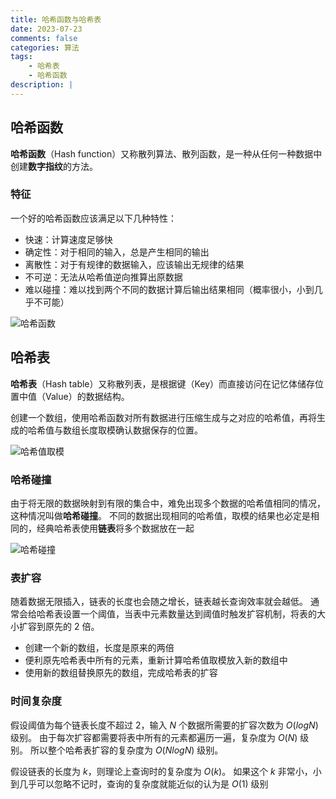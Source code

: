 ```yaml
---
title: 哈希函数与哈希表
date: 2023-07-23
comments: false
categories: 算法
tags:
    - 哈希表
    - 哈希函数
description: |
---
```


## 哈希函数

**哈希函数**（Hash function）又称散列算法、散列函数，是一种从任何一种数据中创建**数字指纹**的方法。

### 特征

一个好的哈希函数应该满足以下几种特性：

- 快速：计算速度足够快
- 确定性：对于相同的输入，总是产生相同的输出
- 离散性：对于有规律的数据输入，应该输出无规律的结果
- 不可逆：无法从哈希值逆向推算出原数据
- 难以碰撞：难以找到两个不同的数据计算后输出结果相同（概率很小，小到几乎不可能）

![哈希函数](https://images.rescld.cn/1200px-Hash_function.svg.png)

## 哈希表

**哈希表**（Hash table）又称散列表，是根据键（Key）而直接访问在记忆体储存位置中值（Value）的数据结构。

创建一个数组，使用哈希函数对所有数据进行压缩生成与之对应的哈希值，再将生成的哈希值与数组长度取模确认数据保存的位置。

![哈希值取模](https://images.rescld.cn/20230722161704.png)

### 哈希碰撞

由于将无限的数据映射到有限的集合中，难免出现多个数据的哈希值相同的情况，这种情况叫做**哈希碰撞**。
不同的数据出现相同的哈希值，取模的结果也必定是相同的，经典哈希表使用**链表**将多个数据放在一起

![哈希碰撞](https://images.rescld.cn/20230722171918.png)

### 表扩容

随着数据无限插入，链表的长度也会随之增长，链表越长查询效率就会越低。
通常会给哈希表设置一个阈值，当表中元素数量达到阈值时触发扩容机制，将表的大小扩容到原先的 $2$ 倍。

- 创建一个新的数组，长度是原来的两倍
- 便利原先哈希表中所有的元素，重新计算哈希值取模放入新的数组中
- 使用新的数组替换原先的数组，完成哈希表的扩容

### 时间复杂度

假设阈值为每个链表长度不超过 $2$，输入 $N$ 个数据所需要的扩容次数为 $O(logN)$ 级别。
由于每次扩容都需要将表中所有的元素都遍历一遍，复杂度为 $O(N)$ 级别。
所以整个哈希表扩容的复杂度为 $O(NlogN)$ 级别。

假设链表的长度为 $k$，则理论上查询时的复杂度为 $O(k)$。
如果这个 $k$ 非常小，小到几乎可以忽略不记时，查询的复杂度就能近似的认为是 $O(1)$ 级别

